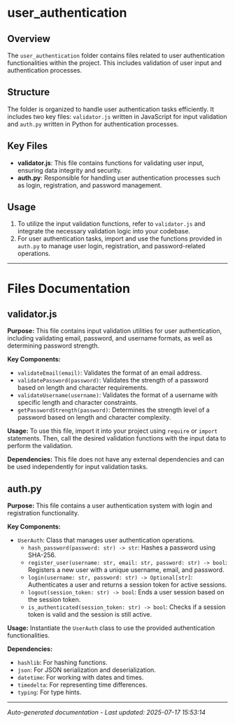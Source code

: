 # user_authentication

## Overview
The `user_authentication` folder contains files related to user authentication functionalities within the project. This includes validation of user input and authentication processes.

## Structure
The folder is organized to handle user authentication tasks efficiently. It includes two key files: `validator.js` written in JavaScript for input validation and `auth.py` written in Python for authentication processes.

## Key Files
- **validator.js**: This file contains functions for validating user input, ensuring data integrity and security.
- **auth.py**: Responsible for handling user authentication processes such as login, registration, and password management.

## Usage
1. To utilize the input validation functions, refer to `validator.js` and integrate the necessary validation logic into your codebase.
2. For user authentication tasks, import and use the functions provided in `auth.py` to manage user login, registration, and password-related operations.

---

# Files Documentation

## validator.js

**Purpose:** This file contains input validation utilities for user authentication, including validating email, password, and username formats, as well as determining password strength.

**Key Components:**
- `validateEmail(email)`: Validates the format of an email address.
- `validatePassword(password)`: Validates the strength of a password based on length and character requirements.
- `validateUsername(username)`: Validates the format of a username with specific length and character constraints.
- `getPasswordStrength(password)`: Determines the strength level of a password based on length and character complexity.

**Usage:** To use this file, import it into your project using `require` or `import` statements. Then, call the desired validation functions with the input data to perform the validation.

**Dependencies:** This file does not have any external dependencies and can be used independently for input validation tasks.

## auth.py

**Purpose:** This file contains a user authentication system with login and registration functionality.

**Key Components:**
- `UserAuth`: Class that manages user authentication operations.
  - `hash_password(password: str) -> str`: Hashes a password using SHA-256.
  - `register_user(username: str, email: str, password: str) -> bool`: Registers a new user with a unique username, email, and password.
  - `login(username: str, password: str) -> Optional[str]`: Authenticates a user and returns a session token for active sessions.
  - `logout(session_token: str) -> bool`: Ends a user session based on the session token.
  - `is_authenticated(session_token: str) -> bool`: Checks if a session token is valid and the session is still active.

**Usage:** Instantiate the `UserAuth` class to use the provided authentication functionalities.

**Dependencies:**
- `hashlib`: For hashing functions.
- `json`: For JSON serialization and deserialization.
- `datetime`: For working with dates and times.
- `timedelta`: For representing time differences.
- `typing`: For type hints.

---
*Auto-generated documentation - Last updated: 2025-07-17 15:53:14*
